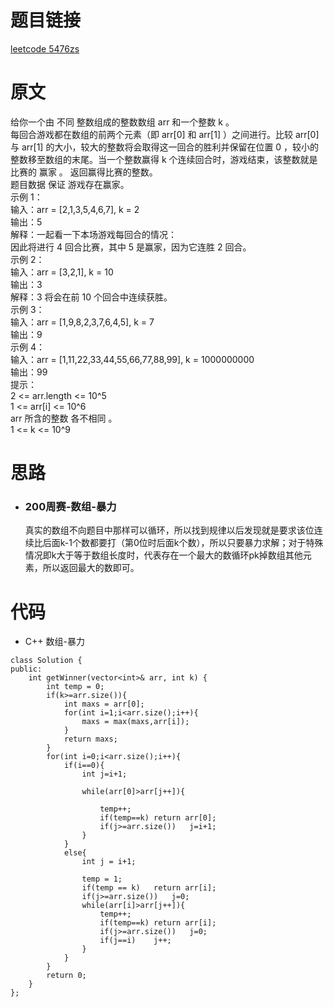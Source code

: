# 题目链接
[leetcode 5476zs](https://leetcode-cn.com/problems/find-the-winner-of-an-array-game/)

# 原文
给你一个由 不同 整数组成的整数数组 arr 和一个整数 k 。  
每回合游戏都在数组的前两个元素（即 arr[0] 和 arr[1] ）之间进行。比较 arr[0] 与 arr[1] 的大小，较大的整数将会取得这一回合的胜利并保留在位置 0 ，较小的整数移至数组的末尾。当一个整数赢得 k 个连续回合时，游戏结束，该整数就是比赛的 赢家 。
返回赢得比赛的整数。  
题目数据 保证 游戏存在赢家。  
示例 1：  
输入：arr = [2,1,3,5,4,6,7], k = 2  
输出：5  
解释：一起看一下本场游戏每回合的情况：  
因此将进行 4 回合比赛，其中 5 是赢家，因为它连胜 2 回合。  
示例 2：  
输入：arr = [3,2,1], k = 10  
输出：3  
解释：3 将会在前 10 个回合中连续获胜。  
示例 3：  
输入：arr = [1,9,8,2,3,7,6,4,5], k = 7  
输出：9  
示例 4：  
输入：arr = [1,11,22,33,44,55,66,77,88,99], k = 1000000000  
输出：99  
提示：  
2 <= arr.length <= 10^5  
1 <= arr[i] <= 10^6  
arr 所含的整数 各不相同 。  
1 <= k <= 10^9  

# 思路
- ### **200周赛-数组-暴力**
  真实的数组不向题目中那样可以循环，所以找到规律以后发现就是要求该位连续比后面k-1个数都要打（第0位时后面k个数），所以只要暴力求解；对于特殊情况即k大于等于数组长度时，代表存在一个最大的数循环pk掉数组其他元素，所以返回最大的数即可。

# 代码
- C++ 数组-暴力
```
class Solution {
public:
    int getWinner(vector<int>& arr, int k) {
        int temp = 0;
        if(k>=arr.size()){
            int maxs = arr[0];
            for(int i=1;i<arr.size();i++){
                maxs = max(maxs,arr[i]);
            }
            return maxs;
        }
        for(int i=0;i<arr.size();i++){
            if(i==0){
                int j=i+1;

                while(arr[0]>arr[j++]){
 
                    temp++;
                    if(temp==k) return arr[0];
                    if(j>=arr.size())   j=i+1;
                }
            }
            else{
                int j = i+1;

                temp = 1;
                if(temp == k)   return arr[i];
                if(j>=arr.size())   j=0;
                while(arr[i]>arr[j++]){
                    temp++;
                    if(temp==k) return arr[i];
                    if(j>=arr.size())   j=0;
                    if(j==i)    j++;
                }
            }
        }
        return 0;
    }
};
```
